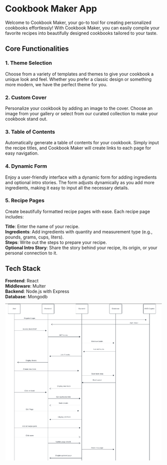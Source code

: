 # Cookbook Maker App
Welcome to Cookbook Maker, your go-to tool for creating personalized cookbooks effortlessly! With Cookbook Maker, you can easily compile your favorite recipes into beautifully designed cookbooks tailored to your taste.

## Core Functionalities

### 1. Theme Selection
Choose from a variety of templates and themes to give your cookbook a unique look and feel. Whether you prefer a classic design or something more modern, we have the perfect theme for you.

### 2. Custom Cover
Personalize your cookbook by adding an image to the cover. Choose an image from your gallery or select from our curated collection to make your cookbook stand out.

### 3. Table of Contents
Automatically generate a table of contents for your cookbook. Simply input the recipe titles, and Cookbook Maker will create links to each page for easy navigation.

### 4. Dynamic Form
Enjoy a user-friendly interface with a dynamic form for adding ingredients and optional intro stories. The form adjusts dynamically as you add more ingredients, making it easy to input all the necessary details.

### 5. Recipe Pages
Create beautifully formatted recipe pages with ease. Each recipe page includes:

**Title**: Enter the name of your recipe.<br>
**Ingredients**: Add ingredients with quantity and measurement type (e.g., pounds, grams, cups, liters).<br>
**Steps**: Write out the steps to prepare your recipe.<br>
**Optional Intro Story**: Share the story behind your recipe, its origin, or your personal connection to it.

## Tech Stack

**Frontend**: React<br>
**Middleware**: Multer<br>
**Backend**: Node.js with Express<br>
**Database**: Mongodb

![Alt text](https://github.com/Kyan-Hamad/CookBook-Creator/blob/master/cookbook-ui/public/Sequence%20Diagram.png)